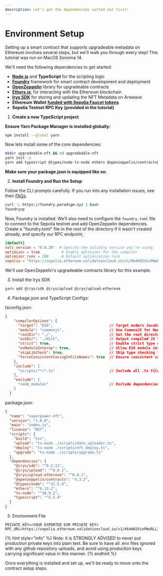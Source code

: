 ```yaml
---
description: Let's get the dependencies sorted out first!
---
```


# Environment Setup

Setting up a smart contract that supports upgradeable metadata on Ethereum involves several steps, but we'll walk you through every step! This tutorial was run on MacOS Sonoma 14.

We'll need the following dependencies to get started:

* [**Node.js**](https://nodejs.org/en) and **TypeScript** for the scripting logic
* [**Foundry**](https://github.com/foundry-rs/foundry) framework for smart contract development and deployment
* [**OpenZeppelin**](https://docs.openzeppelin.com/contracts/4.x/erc721) library for upgradeable contracts&#x20;
* [**Ethers.js**:](https://classic.yarnpkg.com/en/package/ethers) for interacting with the Ethereum blockchain
* [**Irys SDK**](https://arweave-tools.irys.xyz/irys-sdk) for storing and updating the NFT Metadata on Arweave
* **Ethereum Wallet** [**funded with Sepolia Faucet tokens**](https://cloud.google.com/application/web3/faucet/ethereum/sepolia)
* **Sepolia Testnet RPC Key (provided in the tutorial)**

&#x20;

1. **Create a new TypeScript project**

**Ensure Yarn Package Manager is installed globally:**

```bash
npm install --global yarn
```

Now lets install some of the core dependencies:

```bash
mkdir upgradeable-nft && cd upgradeable-nft
yarn init -y
yarn add typescript @types/node ts-node ethers @openzeppelin/contracts@4.3.2

```

**Make sure your package.json is equipped like so:**

2. **Install Foundry and Run the Setup**&#x20;

Follow the CLI prompts carefully. If you run into any installation issues, see their [FAQs](https://book.getfoundry.sh/faq).

```bash
curl -L https://foundry.paradigm.xyz | bash
foundryup
```

Now, Foundry is installed. We’ll also need to configure the `foundry.toml` file to connect to the Sepolia testnet and add OpenZeppelin dependencies. Create a "foundry.toml" file in the root of the directory if it wasn't created already, and specify our RPC endpoint;

```toml
[default]
solc_version = "0.8.20"  # Specify the Solidity version you’re using
optimizer = true          # Enable optimizer for the compiler
optimizer_runs = 200      # Default optimization runs
sepolia = "https://sepolia.ethereum.validationcloud.io/v1/Hk4H82VinPWoRLLIr_awwziFmE0rAQMLyyDlV5ID94E"
```

We'll use OpenZeppelin's upgradeable contracts library for this example.

3. Install the Irys SDK

```bash
yarn add @irys/sdk @irys/upload @irys/upload-ethereum 
```

4. Package.json and TypeScript Configs:

tsconfig.json:

```json
{
    "compilerOptions": {
      "target": "ES6",                          // Target modern JavaScript
      "module": "commonjs",                     // Use CommonJS for Node.js compatibility
      "rootDir": "./",                          // Set the root directory (adjust if needed)
      "outDir": "./dist",                       // Output compiled JS to 'dist' folder
      "strict": true,                           // Enable strict type checking
      "esModuleInterop": true,                  // Allow ES6 module interop
      "skipLibCheck": true,                     // Skip type checking for libraries
      "forceConsistentCasingInFileNames": true  // Ensure consistent casing in imports
    },
    "include": [
      "scripts/**/*.ts"                         // Include all .ts files in the 'scripts' directory
    ],
    "exclude": [
      "node_modules"                            // Exclude dependencies
    ]
  }
```



package.json:

```json
{
  "name": "superpower-nft",
  "version": "1.0.0",
  "main": "index.js",
  "license": "MIT",
  "scripts": {
    "build": "tsc",
    "upload": "ts-node ./scripts/data_uploader.ts",
    "deploy": "ts-node ./scripts/nft_deploy.ts",
    "upgrade": "ts-node ./scripts/upgrade.ts"
  },
  "dependencies": {
    "@irys/sdk": "^0.2.11",
    "@irys/upload": "^0.0.1",
    "@irys/upload-ethereum": "^0.0.1",
    "@openzeppelin/contracts": "4.3.2",
    "@types/node": "^22.5.4",
    "ethers": "^6.13.2",
    "ts-node": "^10.9.2",
    "typescript": "^5.5.4"
  }
}
```

5. Environment File

```
PRIVATE_KEY=<YOUR EXPORTED EVM PRIVATE KEY>
RPC_URL=https://sepolia.ethereum.validationcloud.io/v1/Hk4H82VinPWoRLLIr_awwziFmE0rAQMLyyDlV5ID94E
```

{% hint style="info" %}
Note: it is STRONGLY ADVISED to never put production private keys into plain text. Be sure to have all .env files ignored with any github repository uploads, and avoid using production keys carrying significant value in this manner.
{% endhint %}



Once everything is installed and set up, we'll be ready to move onto the contract setup steps.

